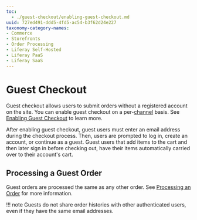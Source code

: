 ```yaml
---
toc:
  - ./guest-checkout/enabling-guest-checkout.md
uuid: 727ed491-ddd5-4fd5-ac54-b3f62d24e227
taxonomy-category-names:
- Commerce
- Storefronts
- Order Processing
- Liferay Self-Hosted
- Liferay PaaS
- Liferay SaaS
---
```


# Guest Checkout

Guest checkout allows users to submit orders without a registered account on the site. You can enable guest checkout on a per-[channel](./channels.md) basis. See [Enabling Guest Checkout](./guest-checkout/enabling-guest-checkout.md) to learn more.

After enabling guest checkout, guest users must enter an email address during the checkout process. Then, users are prompted to log in, create an account, or continue as a guest. Guest users that add items to the cart and then later sign in before checking out, have their items automatically carried over to their account's cart.

## Processing a Guest Order

Guest orders are processed the same as any other order. See [Processing an Order](../order-management/orders/processing-an-order.md) for more information.

!!! note
    Guests do not share order histories with other authenticated users, even if they have the same email addresses.
